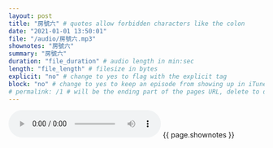 ```yaml
---
layout: post
title: "房號六" # quotes allow forbidden characters like the colon
date: "2021-01-01 13:50:01"
file: "/audio/房號六.mp3"
shownotes: "房號六"
summary: "房號六"
duration: "file_duration" # audio length in min:sec
length: "file_length" # filesize in bytes
explicit: "no" # change to yes to flag with the explicit tag
block: "no" # change to yes to keep an episode from showing up in iTunes
# permalink: /1 # will be the ending part of the pages URL, delete to default to the title
---
```


<audio controls>
<source src="{{site.url}}{{site.baseurl}}{{ page.file }}" type="audio/x-mp3">
Your browser does not support the audio element.
</audio>
{{ page.shownotes }}
